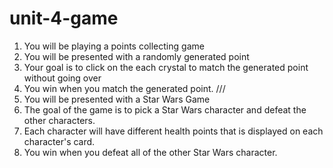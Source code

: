 # unit-4-game
1. You will be playing a points collecting game
2. You will be presented with a randomly generated point
3. Your goal is to click on the each crystal to match the generated point without going over
4. You win when you match the generated point.
///
1. You will be presented with a Star Wars Game
2. The goal of the game is to pick a Star Wars character and defeat the other characters.
3. Each character will have different health points that is displayed on each character's card.
4. You win when you defeat all of the other Star Wars character.
